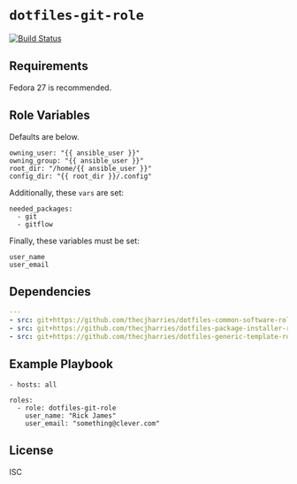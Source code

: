# `dotfiles-git-role`

[![Build Status](https://travis-ci.org/thecjharries/dotfiles-git-role.svg?branch=master)](https://travis-ci.org/thecjharries/dotfiles-git-role)

## Requirements

Fedora 27 is recommended.

## Role Variables

Defaults are below.

    owning_user: "{{ ansible_user }}"
    owning_group: "{{ ansible_user }}"
    root_dir: "/home/{{ ansible_user }}"
    config_dir: "{{ root_dir }}/.config"

Additionally, these `vars` are set:

    needed_packages:
      - git
      - gitflow

Finally, these variables must be set:

    user_name
    user_email

## Dependencies

```yml
---
- src: git+https://github.com/thecjharries/dotfiles-common-software-role.git
- src: git+https://github.com/thecjharries/dotfiles-package-installer-role.git
- src: git+https://github.com/thecjharries/dotfiles-generic-template-role.git
```

## Example Playbook

    - hosts: all

    roles:
      - role: dotfiles-git-role
        user_name: "Rick James"
        user_email: "something@clever.com"

## License

ISC
